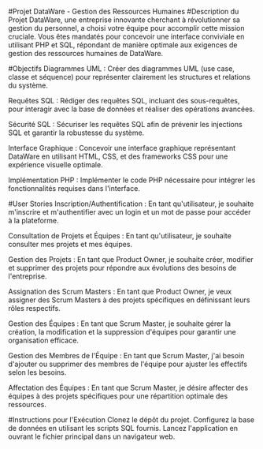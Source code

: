 #Projet DataWare - Gestion des Ressources Humaines
#Description du Projet
DataWare, une entreprise innovante cherchant à révolutionner sa gestion du personnel, a choisi votre équipe pour accomplir cette mission cruciale. Vous êtes mandatés pour concevoir une interface conviviale en utilisant PHP et SQL, répondant de manière optimale aux exigences de gestion des ressources humaines de DataWare.

#Objectifs
Diagrammes UML : Créer des diagrammes UML (use case, classe et séquence) pour représenter clairement les structures et relations du système.

Requêtes SQL : Rédiger des requêtes SQL, incluant des sous-requêtes, pour interagir avec la base de données et réaliser des opérations avancées.

Sécurité SQL : Sécuriser les requêtes SQL afin de prévenir les injections SQL et garantir la robustesse du système.

Interface Graphique : Concevoir une interface graphique représentant DataWare en utilisant HTML, CSS, et des frameworks CSS pour une expérience visuelle optimale.

Implémentation PHP : Implémenter le code PHP nécessaire pour intégrer les fonctionnalités requises dans l'interface.

#User Stories
Inscription/Authentification : En tant qu'utilisateur, je souhaite m'inscrire et m'authentifier avec un login et un mot de passe pour accéder à la plateforme.

Consultation de Projets et Équipes : En tant qu'utilisateur, je souhaite consulter mes projets et mes équipes.

Gestion des Projets : En tant que Product Owner, je souhaite créer, modifier et supprimer des projets pour répondre aux évolutions des besoins de l'entreprise.

Assignation des Scrum Masters : En tant que Product Owner, je veux assigner des Scrum Masters à des projets spécifiques en définissant leurs rôles respectifs.

Gestion des Équipes : En tant que Scrum Master, je souhaite gérer la création, la modification et la suppression d'équipes pour garantir une organisation efficace.

Gestion des Membres de l'Équipe : En tant que Scrum Master, j'ai besoin d'ajouter ou supprimer des membres de l'équipe pour ajuster les effectifs selon les besoins.

Affectation des Équipes : En tant que Scrum Master, je désire affecter des équipes à des projets spécifiques pour une répartition optimale des ressources.

#Instructions pour l'Exécution
Clonez le dépôt du projet.
Configurez la base de données en utilisant les scripts SQL fournis.
Lancez l'application en ouvrant le fichier principal dans un navigateur web.
